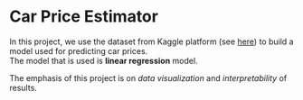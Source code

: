 # Car Price Estimator

In this project, we use the dataset from Kaggle platform (see [here](https://www.kaggle.com/datasets/asinow/car-price-dataset)) to build a model used for predicting car prices.  
The model that is used is **linear regression** model.

The emphasis of this project is on *data visualization* and *interpretability* of results.
